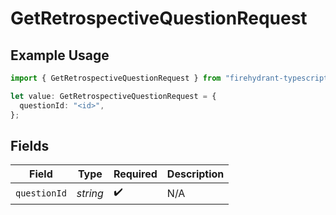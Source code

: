 # GetRetrospectiveQuestionRequest

## Example Usage

```typescript
import { GetRetrospectiveQuestionRequest } from "firehydrant-typescript-sdk/models/operations";

let value: GetRetrospectiveQuestionRequest = {
  questionId: "<id>",
};
```

## Fields

| Field              | Type               | Required           | Description        |
| ------------------ | ------------------ | ------------------ | ------------------ |
| `questionId`       | *string*           | :heavy_check_mark: | N/A                |